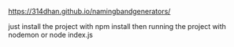 https://314dhan.github.io/namingbandgenerators/

just install the project with npm install
then running the project with nodemon or node index.js
